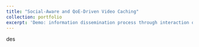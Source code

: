 ```yaml
---
title: "Social-Aware and QoE-Driven Video Caching"
collection: portfolio
excerpt: 'Demo: information dissemination process through interaction on social media in the community. Click to see details <br/> <img src="http://SendurLanter.github.io/files/dissemination.gif"  width="300" height="225" align=center> <br/><br/><br/><br/><br/>'
---
```


des